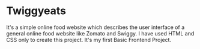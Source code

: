 # Twiggyeats
It's a simple online food website which describes the user interface of a general online food website like Zomato and Swiggy. I have used HTML and CSS only to create this project. It's my first Basic Frontend Project.
